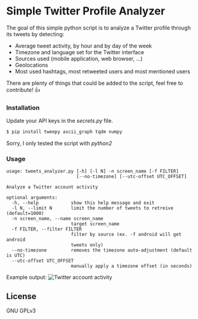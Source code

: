 # Simple Twitter Profile Analyzer

The goal of this simple python script is to analyze a Twitter profile through its tweets by detecting:
  - Average tweet activity, by hour and by day of the week
  - Timezone and language set for the Twitter interface
  - Sources used (mobile application, web browser, ...)
  - Geolocations
  - Most used hashtags, most retweeted users and most mentioned users

There are plenty of things that could be added to the script, feel free to contribute! 👍

### Installation
Update your API keys in the *secrets.py* file.

```sh
$ pip install tweepy ascii_graph tqdm numpy
```

Sorry, I only tested the script with *python2*

### Usage

```
usage: tweets_analyzer.py [-h] [-l N] -n screen_name [-f FILTER]
                          [--no-timezone] [--utc-offset UTC_OFFSET]

Analyze a Twitter account activity

optional arguments:
  -h, --help            show this help message and exit
  -l N, --limit N       limit the number of tweets to retreive (default=1000)
  -n screen_name, --name screen_name
                        target screen_name
  -f FILTER, --filter FILTER
                        filter by source (ex. -f android will get android
                        tweets only)
  --no-timezone         removes the timezone auto-adjustment (default is UTC)
  --utc-offset UTC_OFFSET
                        manually apply a timezone offset (in seconds)
```

Example output:
![Twitter account activity](https://cdn-images-1.medium.com/max/800/1*KuhfDr_2bOJ7CPOzVXnwLA.png)

License
----
GNU GPLv3
